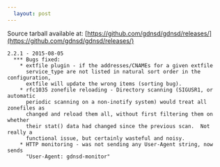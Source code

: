 ```yaml
---
  layout: post
---
```


Source tarball available at:
[https://github.com/gdnsd/gdnsd/releases/](https://github.com/gdnsd/gdnsd/releases/)

    2.2.1 - 2015-08-05
      *** Bugs fixed:
        * extfile plugin - if the addresses/CNAMEs for a given extfile
          service_type are not listed in natural sort order in the configuration,
          extfile will update the wrong items (sorting bug).
        * rfc1035 zonefile reloading - Directory scanning (SIGUSR1, or automatic
          periodic scanning on a non-inotify system) would treat all zonefiles as
          changed and reload them all, without first filtering them on whether
          their stat() data had changed since the previous scan.  Not really a
          functional issue, but certainly wasteful and noisy.
        * HTTP monitoring - was not sending any User-Agent string, now sends
          "User-Agent: gdnsd-monitor"
